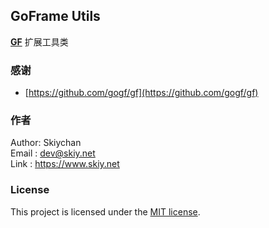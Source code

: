 ## GoFrame Utils
**[GF](https://github.com/gogf/gf)** 扩展工具类

### 感谢
- [https://github.com/gogf/gf](https://github.com/gogf/gf)

### 作者
Author: Skiychan   
Email : dev@skiy.net   
Link  : https://www.skiy.net   

### License
This project is licensed under the [MIT license](https://github.com/totoval/totoval/blob/master/LICENSE).